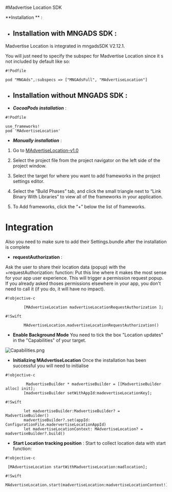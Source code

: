 #Madvertise Location SDK

**Installation ** :

*  ## Installation with MNGADS SDK :
Madvertise Location is integrated in mngadsSDK V2.12.1.

 
You will just need to specify the subspec for Madvertise Location since it s not included by default like so:

  
```
#!Podfile

pod "MNGAds",:subspecs => ["MNGAdsFull", "MAdvertiseLocation"]

```

*  ## Installation without MNGADS SDK  :

* ***CocoaPods installation*** :


```
#!Podfile

use_frameworks! 
pod 'MAdvertiseLocation'
```



* ***Manually  installation*** : 

1. Go to [MAdvertiseLocation-v1.0](https://bitbucket.org/mngcorp/mngads-demo-ios/downloads/MAdvertiseLocation-v1.0.zip)

2. Select the project file from the project navigator on the left side of the project window.

3. Select the target for where you want to add frameworks in the project settings editor.

4. Select the “Build Phases” tab, and click the small triangle next to “Link Binary With Libraries” to view all of the frameworks in your application.

5. To Add frameworks, click the “+” below the list of frameworks.



# Integration #
Also you need to make sure to add their Settings.bundle after the installation is complete 

* **requestAuthorization** :

Ask the user to share their location data (popup) with the +requestAuthorization: function:
 Put this line where it makes the most sense for your app user experience. This will trigger a permission request popup. If you already asked thoses permissions elsewhere in your app, you don't need to call it (if you do, it will have no impact).




```
#!objective-c

        [MAdvertiseLocation madvertiseLocationRequestAuthorization ];

```


```
#!Swift

        MAdvertiseLocation.madvertiseLocationRequestAuthorization()

```

* **Enable Background Mode**
You need to tick the box "Location updates" in the "Capabilities" of your target.

![Capabilities.png](https://bitbucket.org/repo/aen579/images/3460637221-Capabilities.png)

* **Initializing MAdvertiseLocation**
Once the installation has been successful you will need to initialise 



```
#!objective-c

         MadvertiseBuilder * madvertiseBuilder = [[MadvertiseBuilder alloc] init];
        [madvertiseBuilder setWithAppId:madevertiseLocationKey];
```
```
#!Swift

        let madvertiseBuilder:MadvertiseBuilder? =  MadvertiseBuilder()
        madvertiseBuilder?.set(appId: ConfigurationFile.madervertiseLocationAppId)
        let madvertiseLocationContext: MAdvertiseLocation? = madvertiseBuilder?.build()

```

* **Start Location tracking position** :
Start to collect location data with start function:


```
#!objective-c

 [MAdvertiseLocation startWithMadvertiseLocation:madlocation];

```
```
#!Swift
  MAdvertiseLocation.start(madvertiseLocation:madvertiseLocationContext!)

```